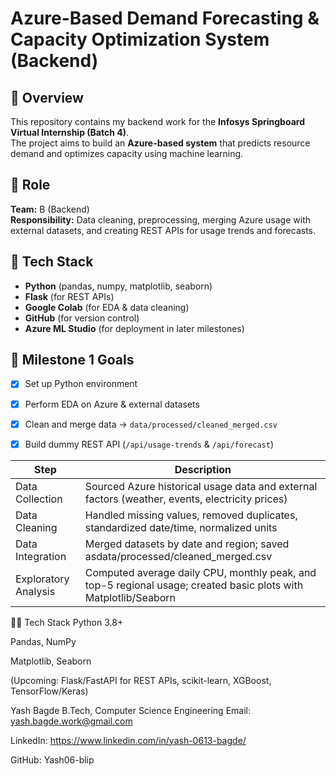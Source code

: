 # Azure-Based Demand Forecasting & Capacity Optimization System (Backend)

## 📘 Overview
This repository contains my backend work for the **Infosys Springboard Virtual Internship (Batch 4)**.  
The project aims to build an **Azure-based system** that predicts resource demand and optimizes capacity using machine learning.

## 🧩 Role
**Team:** B (Backend)  
**Responsibility:** Data cleaning, preprocessing, merging Azure usage with external datasets, and creating REST APIs for usage trends and forecasts.

## 🧰 Tech Stack
- **Python** (pandas, numpy, matplotlib, seaborn)
- **Flask** (for REST APIs)
- **Google Colab** (for EDA & data cleaning)
- **GitHub** (for version control)
- **Azure ML Studio** (for deployment in later milestones)

## 🧪 Milestone 1 Goals
- [x] Set up Python environment  
- [x] Perform EDA on Azure & external datasets  
- [x] Clean and merge data → `data/processed/cleaned_merged.csv`  
- [x] Build dummy REST API (`/api/usage-trends` & `/api/forecast`)  


| Step                   | Description                                                                                                      |  
| ---------------------- | ---------------------------------------------------------------------------------------------------------------- |
| Data Collection        | Sourced Azure historical usage data and external factors (weather, events, electricity prices)                   |
| Data Cleaning          | Handled missing values, removed duplicates, standardized date/time, normalized units                             |
| Data Integration       | Merged datasets by date and region; saved asdata/processed/cleaned_merged.csv                                    |
| Exploratory Analysis   | Computed average daily CPU, monthly peak, and top-5 regional usage; created basic plots with Matplotlib/Seaborn  |


🧑‍💻 Tech Stack
Python 3.8+

Pandas, NumPy

Matplotlib, Seaborn

(Upcoming: Flask/FastAPI for REST APIs, scikit-learn, XGBoost, TensorFlow/Keras)

Yash Bagde
B.Tech, Computer Science Engineering
Email: yash.bagde.work@gmail.com

LinkedIn: https://www.linkedin.com/in/yash-0613-bagde/

GitHub: Yash06-blip
